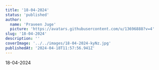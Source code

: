 ```yaml
---
title: '18-04-2024'
status: 'published'
author:
  name: 'Praveen Juge'
  picture: 'https://avatars.githubusercontent.com/u/13696888?v=4'
slug: '18-04-2024'
description: ''
coverImage: '../../images/18-04-2024-kyNz.jpg'
publishedAt: '2024-04-18T11:57:56.941Z'
---
```


18-04-2024